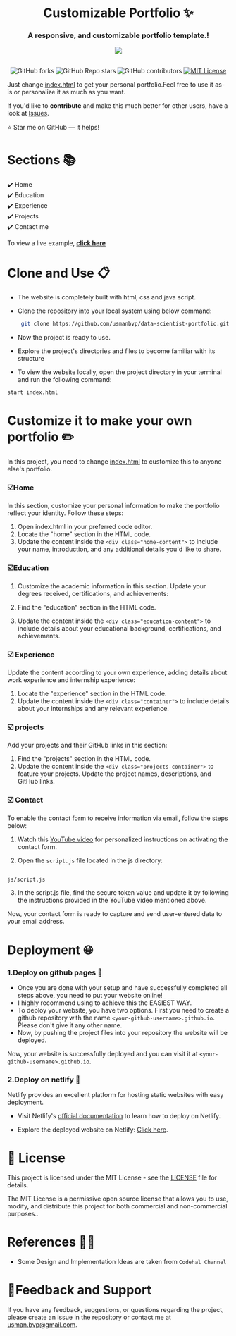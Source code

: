 
<h1 align="center"> Customizable Portfolio ✨ </h1> 
<h3 align="center"> A responsive, and customizable portfolio template.! </h3>


<p align="center">
<img src="https://github.com/usmanbvp/data-scientist-portfolio/assets/119880028/7ee9e88c-6424-4564-98be-f0d209483d8d"></img>
</p>



<div style = " margin-top: 30px;text-align : center">

![GitHub forks](https://img.shields.io/github/forks/usmanbvp/data-scientist-portfolio?style=flat-square&logo=github)
![GitHub Repo stars](https://img.shields.io/github/stars/usmanbvp/data-scientist-portfolio?logo=GitHub)
![GitHub contributors](https://img.shields.io/github/contributors/usmanbvp/data-scientist-portfolio?logo=github&color=blue)
[![MIT License](https://img.shields.io/badge/MIT%20License-blue?style=flat-square&logo=Github&logoColor=black)](https://github.com/usmanbvp/data-scientist-portfolio/blob/main/LICENSE)

</div>

Just change [index.html](index.html) to get your personal portfolio.Feel free to use it as-is or personalize it as much as you want.

If you'd like to **contribute** and make this much better for other users, have a look at [Issues](https://github.com/usmanbvp/data-scientist-portfolio/issues).

⭐ Star me on GitHub — it helps!

# Sections 📚

✔️ Home\
✔️ Education \
✔️ Experience\
✔️ Projects\
✔️ Contact me

To view a live example, **[click here](https://usmanbvp.me/)**

# Clone and Use 📋

- The website is completely built with html, css and java script.

- Clone the repository into your local system using below command:
  ```bash
   git clone https://github.com/usmanbvp/data-scientist-portfolio.git
  ```
- Now the project is ready to use.
- Explore the project's directories and files to become familiar with its structure
-  To view the website locally, open the project directory in your terminal and run the following command:
  ```bash
  start index.html
  ```


# Customize it to make your own portfolio ✏️

In this project, you need to change [index.html](index.html) to customize this to anyone else's portfolio.

### ☑️Home

In this section, customize your personal information to make the portfolio reflect your identity. Follow these steps:

1. Open index.html in your preferred code editor.
2. Locate the "home" section  in the HTML code.
3. Update the content inside the `<div class="home-content">` to include your name, introduction, and any additional details you'd like to share.


### ☑️Education 

1. Customize the academic information in this section. Update your degrees received, certifications, and achievements:

1. Find the "education" section  in the HTML code.
2. Update the content inside the `<div class="education-content">` to include details about your educational background, certifications, and achievements.

### ☑️ Experience 

Update the content according to your own experience, adding details about work experience and internship experience:

1. Locate the "experience" section  in the HTML code.
2. Update the content inside the `<div class="container">` to include details about your internships and any relevant experience.

### ☑️ projects

Add your projects and their GitHub links in this section:

1. Find the "projects" section in the HTML code.
2. Update the content inside the `<div class="projects-container">` to feature your projects. Update the project names, descriptions, and GitHub links.

### ☑️ Contact 

To enable the contact form to receive information via email, follow the steps below:

1. Watch this [YouTube video](https://youtu.be/z-_kZRe_P7c?feature=shared) for personalized instructions on activating the contact form.

2. Open the `script.js` file located in the js directory:
```bash

js/script.js

```
3. In the script.js file, find the secure token value and update it by following the instructions provided in the YouTube video mentioned above.

Now, your contact form is ready to capture and send user-entered data to your email address.

# Deployment 🌐

### 1.Deploy on github pages 🚀

- Once you are done with your setup and have successfully completed all steps above, you need to put your website online!
- I highly recommend using to achieve this the EASIEST WAY.
- To deploy your website, you have two options. First you need to create a github repository with the name `<your-github-username>.github.io`. Please don't give it any other name.
- Now, by pushing the project files into your repository the website will be deployed.

Now, your website is successfully deployed and you can visit it at `<your-github-username>.github.io`.

### 2.Deploy on netlify 🚀

Netlify provides an excellent platform for hosting static websites with easy deployment.

- Visit Netlify's [official documentation](https://docs.netlify.com/) to learn how to deploy on Netlify.

- Explore the deployed website on Netlify: [Click here](https://usmanbvp.netlify.app).



# 📄 License

This project is licensed under the MIT License - see the [LICENSE](LICENSE) file for details.

The MIT License is a permissive open source license that allows you to use, modify, and distribute this project for both commercial and non-commercial purposes..


# References 👏🏻

- Some Design and Implementation Ideas are taken from `Codehal Channel`


# 📝Feedback and Support
If you have any feedback, suggestions, or questions regarding the project, please create an issue in the repository or contact me at usman.bvp@gmail.com.

